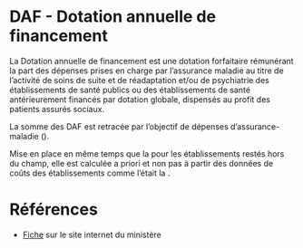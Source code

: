 # DAF - Dotation annuelle de financement
<!-- SPDX-License-Identifier: MPL-2.0 -->

La Dotation annuelle de financement est une dotation forfaitaire rémunérant la part des dépenses prises en charge par l’assurance maladie au titre de l’activité de soins de suite et de réadaptation et/ou de psychiatrie des établissements de santé publics ou des établissements de santé antérieurement financés par dotation globale, dispensés au profit des patients assurés sociaux. 

La somme des DAF est retracée par l’objectif de dépenses d’assurance-maladie (<link-previewer href="ONDAM.html" text="ODAM" preview-title="ONDAM - Objectif national des dépenses d’assurance maladie" preview-text="L’ONDAM est fixé chaque année par le Parlement, conformément aux dispositions de la loi de financement de la sécurité sociale (LFSS. " />).

Mise en place en même temps que la <link-previewer href="T2A.html" text="T2A" preview-title="T2A - Tarification à l'activité" preview-text="La tarification à l'activité (T2A) est un mode de financement des établissements de santé français issu de la réforme hospitalière du plan Hôpital 2007, qui vise à médicaliser le financement tout en équilibrant l'allocation des ressources financières et en responsabilisant les acteurs de santé. " /> pour les établissements restés hors du champ, elle est calculée a priori et non pas à partir des données de coûts des établissements comme l’était la <link-previewer href="DGF.html" text="DGF" preview-title="DGF - Dotation globale de financement" preview-text="La DGF, dite « budget global », a constitué le mode de financement des hôpitaux publics et des établissements d’hospitalisation privés non lucratifs, dont ceux participant au service public hospitalier [^1] de 1984 jusqu’à la mise en place de la T2A. " />.

# Références

- [Fiche](https://solidarites-sante.gouv.fr/professionnels/gerer-un-etablissement-de-sante-medico-social/financement/financement-des-etablissements-de-sante-10795/financement-des-etablissements-de-sante-glossaire/article/dotation-annuelle-de-financement-daf) sur le site internet du ministère
